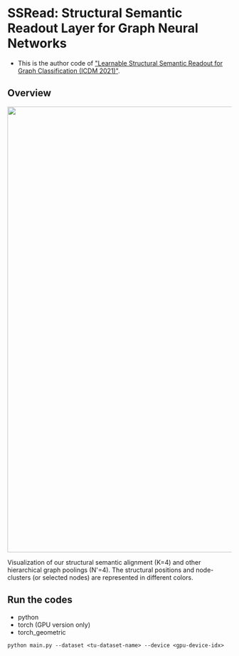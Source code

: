 # SSRead: Structural Semantic Readout Layer for Graph Neural Networks

- This is the author code of ["Learnable Structural Semantic Readout for Graph Classification (ICDM 2021)"](https://arxiv.org/abs/2111.11523).

## Overview

<p align="center">
<img src="./figure/example.png" width="1000">	
</p>

Visualization of our structural semantic alignment (K=4) and other hierarchical graph poolings (N'=4). The structural positions and node-clusters (or selected nodes) are represented in different colors.


## Run the codes

- python
- torch (GPU version only)
- torch_geometric

```
python main.py --dataset <tu-dataset-name> --device <gpu-device-idx>
```
